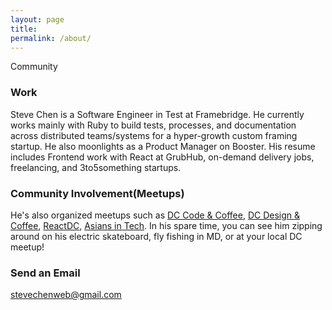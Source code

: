 ```yaml
---
layout: page
title:
permalink: /about/
---
```


Community 

### Work 
Steve Chen is a Software Engineer in Test at Framebridge. He currently works mainly with Ruby to build tests, processes, and documentation across distributed teams/systems for a hyper-growth custom framing startup. He also moonlights as a Product Manager on Booster. His resume includes Frontend work with React at GrubHub, on-demand delivery jobs, freelancing, and 3to5something startups.

### Community Involvement(Meetups) 
He's also organized meetups such as [DC Code & Coffee](https://www.meetup.com/dc-code-coffee/), [DC Design & Coffee](https://www.meetup.com/DC-Design-Coffee/), [ReactDC](https://www.meetup.com/React-DC/), [Asians in Tech](https://www.meetup.com/Asians-in-Tech/). In his spare time, you can see him zipping around on his electric skateboard, fly fishing in MD, or at your local DC meetup!


### Send an Email

[stevechenweb@gmail.com](mailto:stevechenweb@gmail.com)

